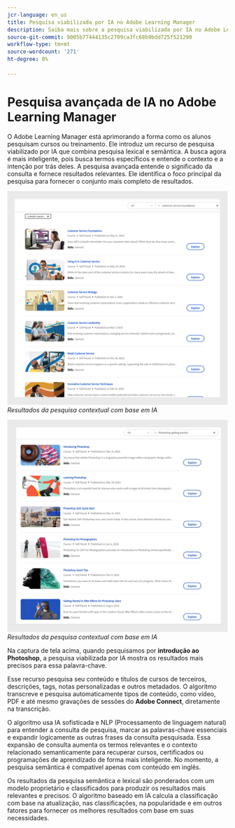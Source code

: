 ```yaml
---
jcr-language: en_us
title: Pesquisa viabilizada por IA no Adobe Learning Manager
description: Saiba mais sobre a pesquisa viabilizada por IA no Adobe Learning Manager
source-git-commit: 9005b77444135c2709ca3fc68b9bdd725f521290
workflow-type: tm+mt
source-wordcount: '271'
ht-degree: 0%

---
```


# Pesquisa avançada de IA no Adobe Learning Manager

O Adobe Learning Manager está aprimorando a forma como os alunos pesquisam cursos ou treinamento. Ele introduz um recurso de pesquisa viabilizado por IA que combina pesquisa lexical e semântica. A busca agora é mais inteligente, pois busca termos específicos e entende o contexto e a intenção por trás deles. A pesquisa avançada entende o significado da consulta e fornece resultados relevantes. Ele identifica o foco principal da pesquisa para fornecer o conjunto mais completo de resultados.

![](assets/search-1.png)
_Resultados da pesquisa contextual com base em IA_

![](assets/search-2.png)
_Resultados da pesquisa contextual com base em IA_

Na captura de tela acima, quando pesquisamos por **introdução ao Photoshop**, a pesquisa viabilizada por IA mostra os resultados mais precisos para essa palavra-chave.

Esse recurso pesquisa seu conteúdo e títulos de cursos de terceiros, descrições, tags, notas personalizadas e outros metadados. O algoritmo transcreve e pesquisa automaticamente tipos de conteúdo, como vídeo, PDF e até mesmo gravações de sessões do **Adobe Connect**, diretamente na transcrição.

O algoritmo usa IA sofisticada e NLP (Processamento de linguagem natural) para entender a consulta de pesquisa, marcar as palavras-chave essenciais e expandir logicamente as outras frases da consulta pesquisada. Essa expansão de consulta aumenta os termos relevantes e o contexto relacionado semanticamente para recuperar cursos, certificados ou programações de aprendizado de forma mais inteligente. No momento, a pesquisa semântica é compatível apenas com conteúdo em inglês.

Os resultados da pesquisa semântica e lexical são ponderados com um modelo proprietário e classificados para produzir os resultados mais relevantes e precisos. O algoritmo baseado em IA calcula a classificação com base na atualização, nas classificações, na popularidade e em outros fatores para fornecer os melhores resultados com base em suas necessidades.
